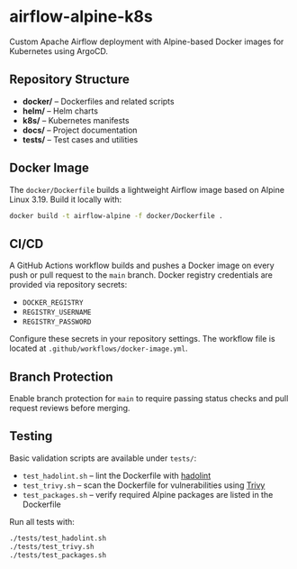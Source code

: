 # airflow-alpine-k8s

Custom Apache Airflow deployment with Alpine-based Docker images for Kubernetes using ArgoCD.

## Repository Structure

- **docker/** – Dockerfiles and related scripts
- **helm/** – Helm charts
- **k8s/** – Kubernetes manifests
- **docs/** – Project documentation
- **tests/** – Test cases and utilities

## Docker Image

The `docker/Dockerfile` builds a lightweight Airflow image based on
Alpine Linux 3.19. Build it locally with:

```bash
docker build -t airflow-alpine -f docker/Dockerfile .
```

## CI/CD

A GitHub Actions workflow builds and pushes a Docker image on every push or pull request to the `main` branch. Docker registry credentials are provided via repository secrets:

- `DOCKER_REGISTRY`
- `REGISTRY_USERNAME`
- `REGISTRY_PASSWORD`

Configure these secrets in your repository settings. The workflow file is located at `.github/workflows/docker-image.yml`.

## Branch Protection

Enable branch protection for `main` to require passing status checks and pull request reviews before merging.

## Testing

Basic validation scripts are available under `tests/`:

- `test_hadolint.sh` – lint the Dockerfile with [hadolint](https://github.com/hadolint/hadolint)
- `test_trivy.sh` – scan the Dockerfile for vulnerabilities using [Trivy](https://github.com/aquasecurity/trivy)
- `test_packages.sh` – verify required Alpine packages are listed in the Dockerfile

Run all tests with:

```bash
./tests/test_hadolint.sh
./tests/test_trivy.sh
./tests/test_packages.sh
```
